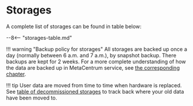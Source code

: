 # Storages

A complete list of storages can be found in table below:

--8<-- "storages-table.md"

!!! warning "Backup policy for storages"
    All storages are backed up once a day (normally between 6 a.m. and 7 a.m.), by  snapshot backup. There backups are kept for 2 weeks. For a more complete understanding of how the data are backed up in MetaCentrum service, see [the corresponding chapter](../../../data/metacentrum-backup).  

!!! tip
    User data are moved from time to time when hardware is replaced. See [table of decommissioned storages](../../../computing/infrastructure/decommissioned-storages) to track back where your old data have been moved to.
